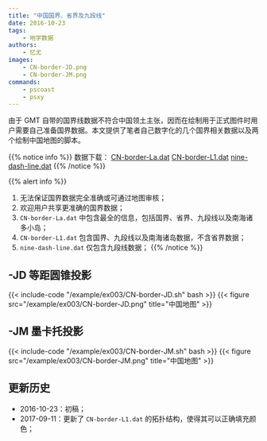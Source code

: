```yaml
---
title: "中国国界、省界及九段线"
date: 2016-10-23
tags:
    - 地学数据
authors:
    - 忆尤
images:
    - CN-border-JD.png
    - CN-border-JM.png
commands:
    - pscoast
    - psxy
---
```


由于 GMT 自带的国界线数据不符合中国领土主张，因而在绘制用于正式图件时用户需要自己准备国界数据。本文提供了笔者自己数字化的几个国界相关数据以及两个绘制中国地图的脚本。

{{% notice info %}}
数据下载： [CN-border-La.dat](/datas/CN-border-La.dat)
[CN-border-L1.dat](/datas/CN-border-L1.dat)
[nine-dash-line.dat](/datas/nine-dash-line.dat)
{{% /notice %}}

{{% alert info %}}
1.  无法保证国界数据完全准确或可通过地图审核；
2.  欢迎用户共享更准确的国界数据；
2.  `CN-border-La.dat` 中包含最全的信息，包括国界、省界、九段线以及南海诸多小岛；
3.  `CN-border-L1.dat` 包含国界、九段线以及南海诸岛数据，不含省界数据；
5.  `nine-dash-line.dat` 仅包含九段线数据；
{{% /notice %}}

## -JD 等距圆锥投影

{{< include-code "/example/ex003/CN-border-JD.sh" bash >}}
{{< figure src="/example/ex003/CN-border-JD.png" title="中国地图" >}}

## -JM 墨卡托投影

{{< include-code "/example/ex003/CN-border-JM.sh" bash >}}
{{< figure src="/example/ex003/CN-border-JM.png" title="中国地图" >}}

## 更新历史

- 2016-10-23：初稿；
- 2017-09-11：更新了 `CN-border-L1.dat` 的拓扑结构，使得其可以正确填充颜色；
